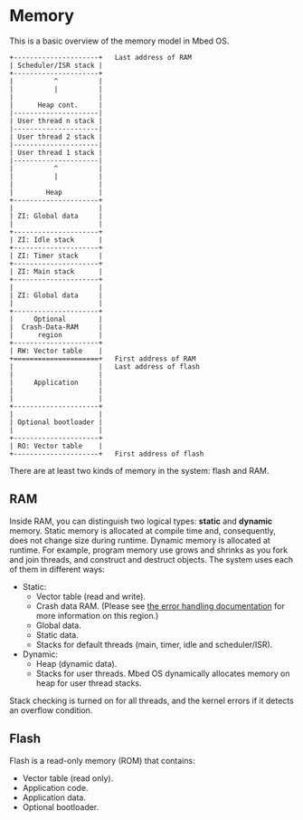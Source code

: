 <h1 id="memory-model">Memory</h1>

This is a basic overview of the memory model in Mbed OS.

```
+---------------------+   Last address of RAM
| Scheduler/ISR stack |
+---------------------+
|          ^          |
|          |          |
|                     |
|      Heap cont.     |
|---------------------|
| User thread n stack |
|---------------------|
| User thread 2 stack |
|---------------------|
| User thread 1 stack |
|---------------------|
|          ^          |
|          |          |
|                     |
|        Heap         |
+---------------------+
|                     |
| ZI: Global data     |
|                     |
+---------------------+
| ZI: Idle stack      |
+---------------------+
| ZI: Timer stack     |
+---------------------+
| ZI: Main stack      |
+---------------------+
|                     |
| ZI: Global data     |
|                     |
+---------------------+
|     Optional        |
|  Crash-Data-RAM     |
|      region         |
+---------------------+
| RW: Vector table    |
+=====================+   First address of RAM
|                     |   Last address of flash
|                     |
|     Application     |
|                     |
|                     |
+---------------------+
|                     |
| Optional bootloader |
|                     |
+---------------------+
| RO: Vector table    |
+---------------------+   First address of flash

```

There are at least two kinds of memory in the system: flash and RAM.

## RAM

Inside RAM, you can distinguish two logical types: **static** and **dynamic** memory. Static memory is allocated at compile time and, consequently, does not change size during runtime. Dynamic memory is allocated at runtime. For example, program memory use grows and shrinks as you fork and join threads, and construct and destruct objects. The system uses each of them in different ways:

- Static:
    - Vector table (read and write).
    - Crash data RAM. (Please see [the error handling documentation](../apis/error-handling.html) for more information on this region.)
    - Global data.
    - Static data.
    - Stacks for default threads (main, timer, idle and scheduler/ISR).
- Dynamic:
    - Heap (dynamic data).
    - Stacks for user threads. Mbed OS dynamically allocates memory on heap for user thread stacks.

Stack checking is turned on for all threads, and the kernel errors if it detects an overflow condition.

## Flash

Flash is a read-only memory (ROM) that contains:

- Vector table (read only).
- Application code.
- Application data.
- Optional bootloader.
